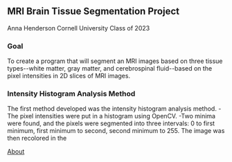 ## MRI Brain Tissue Segmentation Project
Anna Henderson
Cornell University
Class of 2023

### Goal
To create a program that will segment an MRI images based on three tissue types--white matter, gray matter, and cerebrospinal fluid--based on the pixel intensities in 2D slices of MRI images.

### Intensity Histogram Analysis Method
The first method developed was the intensity histogram analysis method.
-The pixel intensities were put in a histogram using OpenCV.
  -Two minima were found, and the pixels were segmented into three intervals: 0 to first minimum, first minimum to second, second minimum to 255. The image was then recolored in the

[About](./AboutTheProject.md)
